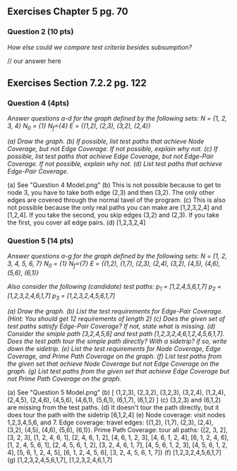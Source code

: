 ## Exercises Chapter 5 pg. 70
### Question 2 (10 pts)

*How else could we compare test criteria besides subsumption?*

// our answer here

## Exercises Section 7.2.2 pg. 122

### Question 4 (4pts)

*Answer questions a-d for the graph defined by the following sets:*
*N = {1, 2, 3, 4}*
*N<sub>0</sub> = {1}*
*N<sub>f</sub>={4}*
*E = {(1,2), (2,3), (3,2), (2,4)}*

*(a) Draw the graph.*
*(b) If possible, list test paths that achieve Node Coverage, but not Edge Coverage. If not possible, explain why not.*
*(c) If possible, list test paths that achieve Edge Coverage, but not Edge-Pair Coverage. If not possible, explain why not.*
*(d) List test paths that achieve Edge-Pair Coverage.*

(a) See "Question 4 Model.png"
(b) This is not possible because to get to node 3, you have to take both edge (2,3) and then (3,2). The only other edges are covered through the normal tavel of the program.
(c) This is also not possible because the only real paths you can make are [1,2,3,2,4] and [1,2,4]. If you take the second, you skip edges (3,2) and (2,3). If you take the first, you cover all edge pairs.
(d) [1,2,3,2,4]


### Question 5 (14 pts)

*Answer questions a-g for the graph defined by the following sets:*
*N = {1, 2, 3, 4, 5, 6, 7}*
*N<sub>0</sub> = {1}*
*N<sub>f</sub>={7}*
*E = {(1,2), (1,7), (2,3), (2,4), (3,2), (4,5), (4,6), (5,6), (6,1)}*

*Also consider the following (candidate) test paths:*
*p<sub>1</sub> = [1,2,4,5,6,1,7]*
*p<sub>2</sub> = [1,2,3,2,4,6,1,7]*
*p<sub>3</sub> = [1,2,3,2,4,5,6,1,7]*

*(a) Draw the graph.*
*(b) List the test requirements for Edge-Pair Coverage. (Hint: You should get 12 requirements of length 2)*
*(c) Does the given set of test paths satisfy Edge-Pair Coverage? If not, state what is missing.*
*(d) Consider the smiple path [3,2,4,5,6] and test path [1,2,3,2,4,6,1,2,4,5,6,1,7]. Does the test path tour the simple path directly? With a sidetrip? if so, write down the sidetrip.*
*(e) List the test requirements for Node Coverage, Edge Coverage, and Prime Path Coverage on the graph.*
*(f) List test paths from the given set that achieve Node Coverage but not Edge Coverage on the graph.*
*(g) List test paths from the given set that achieve Edge Coverage but not Prime Path Coverage on the graph.*

(a) See "Question 5 Model.png"
(b) [ (1,2,3), (2,3,2), (3,2,3), (3,2,4), (1,2,4), (2,4,5), (2,4,6), (4,5,6), (4,6,1), (5,6,1), (6,1,7), (6,1,2) ]
(c) (3,2,3) and (6,1,2) are missing from the test paths.
(d) It doesn't tour the path directly, but it does tour the path with the sidetrip [6,1,2,4]
(e)
    Node coverage: visit nodes 1,2,3,4,5,6, and 7.
    Edge coverage: travel edges: {(1,2), (1,7), (2,3), (2,4), (3,2), (4,5), (4,6), (5,6), (6,1)}.
    Prime Path Coverage: tour all paths: {[2, 3, 2], [3, 2, 3], [1, 2, 4, 6, 1], [2, 4, 6, 1, 2], [4, 6, 1, 2, 3], [4, 6, 1, 2, 4], [6, 1, 2, 4, 6], [1, 2, 4, 5, 6, 1], [2, 4, 5, 6, 1, 2], [3, 2, 4, 6, 1, 7], [4, 5, 6, 1, 2, 3], [4, 5, 6, 1, 2, 4], [5, 6, 1, 2, 4, 5], [6, 1, 2, 4, 5, 6], [3, 2, 4, 5, 6, 1, 7]}
(f) [1,2,3,2,4,5,6,1,7]
(g) [1,2,3,2,4,5,6,1,7], [1,2,3,2,4,6,1,7]